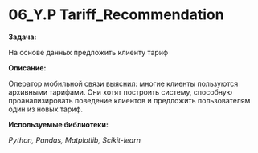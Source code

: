# 06_Y.P Tariff_Recommendation

**Задача:**

На основе данных предложить клиенту тариф

**Описание:**

Оператор мобильной связи выяснил: многие клиенты пользуются архивными тарифами. Они хотят построить систему, способную проанализировать поведение клиентов и предложить пользователям один из новых тариф.

**Используемые библиотеки:**

<i>
Python,
Pandas,
Matplotlib,
Scikit-learn
